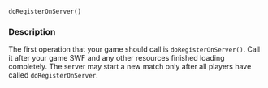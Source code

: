 
```
doRegisterOnServer()
```

### Description ###

The first operation that your game should call is `doRegisterOnServer()`.
Call it after your game SWF and any other resources finished loading completely.
The server may start a new match only after all players have called `doRegisterOnServer`.